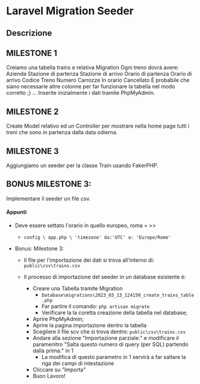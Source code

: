 # Laravel Migration Seeder

## Descrizione

## MILESTONE 1
Creiamo una tabella trains e relativa Migration
Ogni treno dovrà avere:
Azienda
Stazione di partenza
Stazione di arrivo
Orario di partenza
Orario di arrivo
Codice Treno
Numero Carrozze
In orario
Cancellato
È probabile che siano necessarie altre colonne per far funzionare la tabella nel modo corretto ;) ...
Inserite inizialmente i dati tramite PhpMyAdmin.

## MILESTONE 2
Create Model relativo ed un Controller per mostrare nella home page tutti i treni che sono in partenza dalla data odierna.

## MILESTONE 3
Aggiungiamo un seeder per la classe Train usando FakerPHP.

## BONUS MILESTONE 3:
Implementare il seeder un file csv.


#### Appunti

- Deve essere settato l'orario in quello europeo, roma = >>

    - `config \ app.php \ 'timezone' da:'UTC' a: 'Europe/Rome'`

- Bonus: Milestone 3:

     - Il file per l'importazione dei dati si trova all'interno di: `public\csv\trains.csv`

    - Il processo di importazione del seeder in un database esistente è:
        - Creare una Tabella tramite Migration
            - `Database\migrations\2023_03_13_124150_create_trains_table.php`
            - Far partire il comando: `php artisan migrate`
            - Verificare la la coretta creazione della tabella nel database;
        - Aprire PhpMyAdmin;
        - Aprire la pagina importazione dentro la tabella
        - Scegliere il file scv che si trova dentro: `public\csv\trains.csv`
        - Andare alla sezione "Importazione parziale:" e modificare il paramenìtro "Salta questo numero di query (per SQL) partendo dalla prima:" in 1
            - La modifica di questo parametro in 1 servirà a far saltare la riga dei campi di intestazione
        - Cliccare su "Importa"
        - Buon Lavoro!

